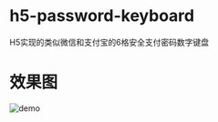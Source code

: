 # h5-password-keyboard
H5实现的类似微信和支付宝的6格安全支付密码数字键盘
# 效果图
![demo](https://github.com/hugzh/h5-password-keyboard/blob/master/demo.JPG)
